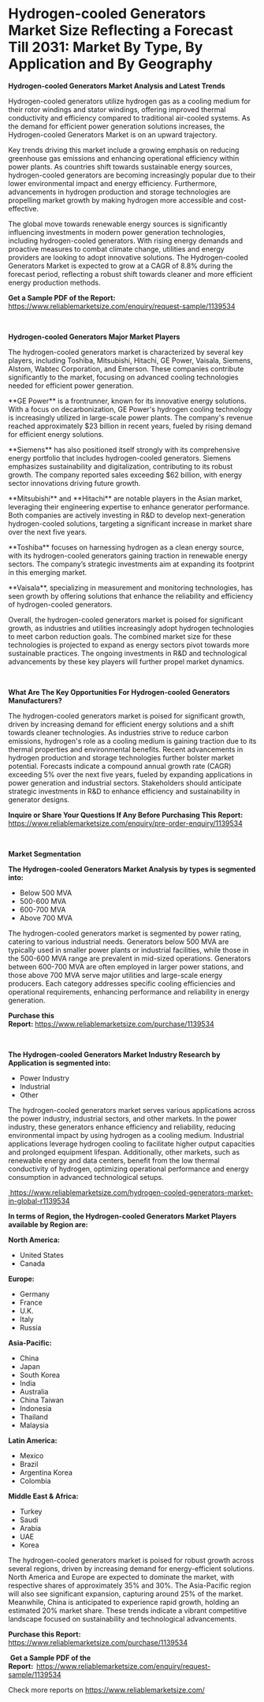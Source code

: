<p><h1>Hydrogen-cooled Generators Market Size Reflecting a Forecast Till 2031: Market By Type, By Application and By Geography</h1></p><p><strong>Hydrogen-cooled Generators Market Analysis and Latest Trends</strong></p>
<p><p>Hydrogen-cooled generators utilize hydrogen gas as a cooling medium for their rotor windings and stator windings, offering improved thermal conductivity and efficiency compared to traditional air-cooled systems. As the demand for efficient power generation solutions increases, the Hydrogen-cooled Generators Market is on an upward trajectory. </p><p>Key trends driving this market include a growing emphasis on reducing greenhouse gas emissions and enhancing operational efficiency within power plants. As countries shift towards sustainable energy sources, hydrogen-cooled generators are becoming increasingly popular due to their lower environmental impact and energy efficiency. Furthermore, advancements in hydrogen production and storage technologies are propelling market growth by making hydrogen more accessible and cost-effective.</p><p>The global move towards renewable energy sources is significantly influencing investments in modern power generation technologies, including hydrogen-cooled generators. With rising energy demands and proactive measures to combat climate change, utilities and energy providers are looking to adopt innovative solutions. The Hydrogen-cooled Generators Market is expected to grow at a CAGR of 8.8% during the forecast period, reflecting a robust shift towards cleaner and more efficient energy production methods.</p></p>
<p><strong>Get a Sample PDF of the Report:&nbsp;</strong> <a href="https://www.reliablemarketsize.com/enquiry/request-sample/1139534?utm_campaign=1872&utm_medium=2&utm_source=Github&utm_content=ia&utm_term=28122024&utm_id=hydrogen-cooled-generators">https://www.reliablemarketsize.com/enquiry/request-sample/1139534</a></p>
<p>&nbsp;</p>
<p><strong>Hydrogen-cooled Generators Major Market Players</strong></p>
<p><p>The hydrogen-cooled generators market is characterized by several key players, including Toshiba, Mitsubishi, Hitachi, GE Power, Vaisala, Siemens, Alstom, Wabtec Corporation, and Emerson. These companies contribute significantly to the market, focusing on advanced cooling technologies needed for efficient power generation.</p><p>**GE Power** is a frontrunner, known for its innovative energy solutions. With a focus on decarbonization, GE Power's hydrogen cooling technology is increasingly utilized in large-scale power plants. The company's revenue reached approximately $23 billion in recent years, fueled by rising demand for efficient energy solutions.</p><p>**Siemens** has also positioned itself strongly with its comprehensive energy portfolio that includes hydrogen-cooled generators. Siemens emphasizes sustainability and digitalization, contributing to its robust growth. The company reported sales exceeding $62 billion, with energy sector innovations driving future growth.</p><p>**Mitsubishi** and **Hitachi** are notable players in the Asian market, leveraging their engineering expertise to enhance generator performance. Both companies are actively investing in R&D to develop next-generation hydrogen-cooled solutions, targeting a significant increase in market share over the next five years.</p><p>**Toshiba** focuses on harnessing hydrogen as a clean energy source, with its hydrogen-cooled generators gaining traction in renewable energy sectors. The company’s strategic investments aim at expanding its footprint in this emerging market.</p><p>**Vaisala**, specializing in measurement and monitoring technologies, has seen growth by offering solutions that enhance the reliability and efficiency of hydrogen-cooled generators.</p><p>Overall, the hydrogen-cooled generators market is poised for significant growth, as industries and utilities increasingly adopt hydrogen technologies to meet carbon reduction goals. The combined market size for these technologies is projected to expand as energy sectors pivot towards more sustainable practices. The ongoing investments in R&D and technological advancements by these key players will further propel market dynamics.</p></p>
<p>&nbsp;</p>
<p><strong>What Are The Key Opportunities For Hydrogen-cooled Generators Manufacturers?</strong></p>
<p><p>The hydrogen-cooled generators market is poised for significant growth, driven by increasing demand for efficient energy solutions and a shift towards cleaner technologies. As industries strive to reduce carbon emissions, hydrogen's role as a cooling medium is gaining traction due to its thermal properties and environmental benefits. Recent advancements in hydrogen production and storage technologies further bolster market potential. Forecasts indicate a compound annual growth rate (CAGR) exceeding 5% over the next five years, fueled by expanding applications in power generation and industrial sectors. Stakeholders should anticipate strategic investments in R&D to enhance efficiency and sustainability in generator designs.</p></p>
<p><strong>Inquire or Share Your Questions If Any Before Purchasing This Report:</strong> <a href="https://www.reliablemarketsize.com/enquiry/pre-order-enquiry/1139534?utm_campaign=1872&utm_medium=2&utm_source=Github&utm_content=ia&utm_term=28122024&utm_id=hydrogen-cooled-generators">https://www.reliablemarketsize.com/enquiry/pre-order-enquiry/1139534</a></p>
<p>&nbsp;</p>
<p><strong>Market Segmentation</strong></p>
<p><strong>The Hydrogen-cooled Generators Market Analysis by types is segmented into:</strong></p>
<p><ul><li>Below 500 MVA</li><li>500-600 MVA</li><li>600-700 MVA</li><li>Above 700 MVA</li></ul></p>
<p><p>The hydrogen-cooled generators market is segmented by power rating, catering to various industrial needs. Generators below 500 MVA are typically used in smaller power plants or industrial facilities, while those in the 500-600 MVA range are prevalent in mid-sized operations. Generators between 600-700 MVA are often employed in larger power stations, and those above 700 MVA serve major utilities and large-scale energy producers. Each category addresses specific cooling efficiencies and operational requirements, enhancing performance and reliability in energy generation.</p></p>
<p><strong>Purchase this Report:&nbsp;</strong><a href="https://www.reliablemarketsize.com/purchase/1139534?utm_campaign=1872&utm_medium=2&utm_source=Github&utm_content=ia&utm_term=28122024&utm_id=hydrogen-cooled-generators">https://www.reliablemarketsize.com/purchase/1139534</a></p>
<p>&nbsp;</p>
<p><strong>The Hydrogen-cooled Generators Market Industry Research by Application is segmented into:</strong></p>
<p><ul><li>Power Industry</li><li>Industrial</li><li>Other</li></ul></p>
<p><p>The hydrogen-cooled generators market serves various applications across the power industry, industrial sectors, and other markets. In the power industry, these generators enhance efficiency and reliability, reducing environmental impact by using hydrogen as a cooling medium. Industrial applications leverage hydrogen cooling to facilitate higher output capacities and prolonged equipment lifespan. Additionally, other markets, such as renewable energy and data centers, benefit from the low thermal conductivity of hydrogen, optimizing operational performance and energy consumption in advanced technological setups.</p></p>
<p><a href="https://www.reliablemarketsize.com/hydrogen-cooled-generators-market-in-global-r1139534?utm_campaign=1872&utm_medium=2&utm_source=Github&utm_content=ia&utm_term=28122024&utm_id=hydrogen-cooled-generators">&nbsp;https://www.reliablemarketsize.com/hydrogen-cooled-generators-market-in-global-r1139534</a></p>
<p><strong>In terms of Region, the Hydrogen-cooled Generators Market Players available by Region are:</strong></p>
<p>
    <p> <strong> North America: </strong>
        <ul>
            <li>United States</li>
            <li>Canada</li>
        </ul>
        </p> 
    <p> <strong> Europe: </strong>
        <ul>
            <li>Germany</li>
            <li>France</li>
            <li>U.K.</li>
            <li>Italy</li>
            <li>Russia</li>
        </ul>
        </p> 
    <p> <strong> Asia-Pacific: </strong>
        <ul>
            <li>China</li>
            <li>Japan</li>
            <li>South Korea</li>
            <li>India</li>
            <li>Australia</li>
            <li>China Taiwan</li>
            <li>Indonesia</li>
            <li>Thailand</li>
            <li>Malaysia</li>
        </ul>
        </p> 
    <p> <strong> Latin America: </strong>
        <ul>
            <li>Mexico</li>
            <li>Brazil</li>
            <li>Argentina Korea</li>
            <li>Colombia</li>
        </ul>
        </p> 
    <p> <strong> Middle East & Africa: </strong>
        <ul>
            <li>Turkey</li>
            <li>Saudi</li>
            <li>Arabia</li>
            <li>UAE</li>
            <li>Korea</li>
        </ul>
    </p>
    </p>
<p><p>The hydrogen-cooled generators market is poised for robust growth across several regions, driven by increasing demand for energy-efficient solutions. North America and Europe are expected to dominate the market, with respective shares of approximately 35% and 30%. The Asia-Pacific region will also see significant expansion, capturing around 25% of the market. Meanwhile, China is anticipated to experience rapid growth, holding an estimated 20% market share. These trends indicate a vibrant competitive landscape focused on sustainability and technological advancements.</p></p>
<p><strong>Purchase this Report: </strong><a href="https://www.reliablemarketsize.com/purchase/1139534?utm_campaign=1872&utm_medium=2&utm_source=Github&utm_content=ia&utm_term=28122024&utm_id=hydrogen-cooled-generators">https://www.reliablemarketsize.com/purchase/1139534</a></p>
<p>&nbsp;<strong>Get a Sample PDF of the Report:&nbsp;&nbsp;</strong><a href="https://www.reliablemarketsize.com/enquiry/request-sample/1139534?utm_campaign=1872&utm_medium=2&utm_source=Github&utm_content=ia&utm_term=28122024&utm_id=hydrogen-cooled-generators">https://www.reliablemarketsize.com/enquiry/request-sample/1139534</a></p>
<p><strong></strong></p>
<p>Check more reports on <a href="https://www.reliablemarketsize.com/?utm_campaign=1872&utm_medium=2&utm_source=Github&utm_content=ia&utm_term=28122024&utm_id=hydrogen-cooled-generators">https://www.reliablemarketsize.com/</a></p>